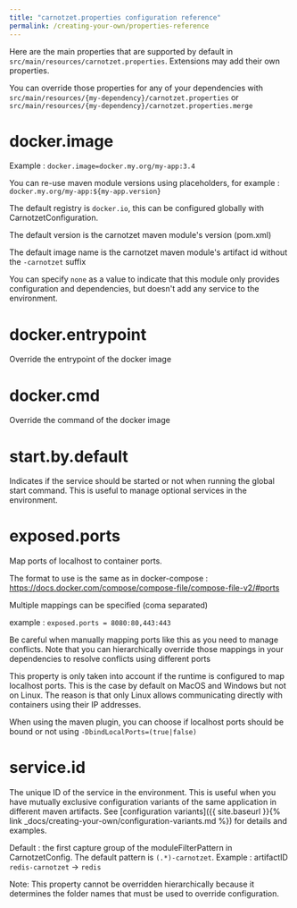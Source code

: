 ```yaml
---
title: "carnotzet.properties configuration reference"
permalink: /creating-your-own/properties-reference
---
```


Here are the main properties that are supported by default in `src/main/resources/carnotzet.properties`. 
Extensions may add their own properties.

You can override those properties for any of your dependencies with `src/main/resources/{my-dependency}/carnotzet.properties`
 or `src/main/resources/{my-dependency}/carnotzet.properties.merge` 

docker.image
============
Example : `docker.image=docker.my.org/my-app:3.4`

You can re-use maven module versions using placeholders, for example : `docker.my.org/my-app:${my-app.version}`

The default registry is `docker.io`, this can be configured globally with CarnotzetConfiguration.

The default version is the carnotzet maven module's version (pom.xml)

The default image name is the carnotzet maven module's artifact id without the `-carnotzet` suffix

You can specify `none` as a value to indicate that this module only provides configuration and dependencies, 
but doesn't add any service to the environment.

docker.entrypoint
=================
Override the entrypoint of the docker image

docker.cmd
==========
Override the command of the docker image

start.by.default
================
Indicates if the service should be started or not when running the global start command.
This is useful to manage optional services in the environment.

exposed.ports
=============
Map ports of localhost to container ports.

The format to use is the same as in docker-compose : https://docs.docker.com/compose/compose-file/compose-file-v2/#ports

Multiple mappings can be specified (coma separated)

example : `exposed.ports = 8080:80,443:443`

Be careful when manually mapping ports like this as you need to manage conflicts. Note that you can hierarchically override those mappings in 
your dependencies to resolve conflicts using different ports

This property is only taken into account if the runtime is configured to map localhost ports. This is the case by default on MacOS and 
Windows but not on Linux. The reason is that only Linux allows communicating directly with containers using their IP addresses.

When using the maven plugin, you can choose if localhost ports should be bound or not using `-DbindLocalPorts=(true|false)`

service.id
============
The unique ID of the service in the environment. This is useful when you have mutually exclusive configuration variants of the same application in different 
maven artifacts. See [configuration variants]({{ site.baseurl }}{% link _docs/creating-your-own/configuration-variants.md %}) for details and examples.

Default : the first capture group of the moduleFilterPattern in CarnotzetConfig. The default pattern is `(.*)-carnotzet`. Example : artifactID `redis-carnotzet` -> `redis`

Note: This property cannot be overridden hierarchically because it determines the folder names that must be used to override configuration.